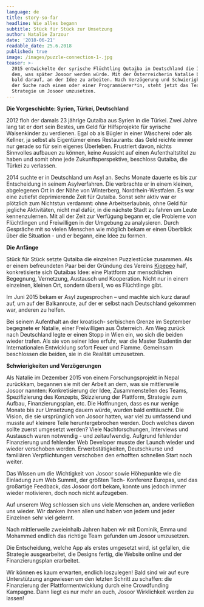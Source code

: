 ```yaml
---
language: de
title: story-so-far
headline: Wie alles begann
subtitle: Stück für Stück zur Umsetzung
author: Natalie Zarzour
date: '2018-06-21'
readable_date: 25.6.2018
published: true
image: /images/puzzle-connection-1-.jpg
teaser: >-
  2015 entwickelte der syrische Flüchtling Qutaiba in Deutschland die Idee von
  dem, was später Josoor werden würde. Mit der Österreicherin Natalie begann er
  bald darauf, an der Idee zu arbeiten. Nach Verzögerung und Schwierigkeiten und
  der Suche nach einem oder einer Programmierer*in, steht jetzt das Team und die
  Strategie um Josoor umzusetzen.
---
```

**Die Vorgeschichte: Syrien, Türkei, Deutschland**

2012 floh der damals 23 jährige Qutaiba aus Syrien in die Türkei. Zwei Jahre lang tat er dort sein Bestes, um Geld für Hilfsprojekte für syrische Waisenkinder zu verdienen. Egal ob als Bügler in einer Wäscherei oder als Kellner, ja selbst als Eigentümer eines Restaurants: das Geld reichte immer nur gerade so für sein eigenes Überleben. Frustriert davon, nichts Sinnvolles aufbauen zu können, keine Aussicht auf einen Aufenthaltstitel zu haben und somit ohne jede Zukunftsperspektive, beschloss Qutaiba, die Türkei zu verlassen.

2014  suchte er in Deutschland um Asyl an. Sechs Monate dauerte es bis zur Entscheidung in seinem Asylverfahren. Die verbrachte er in einem kleinen, abgelegenen Ort in der Nähe von Winterberg, Nordrhein-Westfalen. Es war eine zutiefst deprimierende Zeit für Qutaiba. Sonst sehr aktiv war er plötzlich zum Nichtstun verdammt: ohne Arbeitserlaubnis, ohne Geld für jegliche Aktivitäten, nicht mal dafür, in die nächste Stadt zu fahren um Leute kennenzulernen. Mit all der Zeit zur Verfügung begann er, die Probleme von Flüchtlingen und Freiwilligen in der Umgebung zu analysieren. Durch Gespräche mit so vielen Menschen wie möglich bekam er einen Überblick über die Situation - und er begann, eine Idee zu formen. 

**Die Anfänge**

Stück für Stück setzte Qutaiba die einzelnen Puzzlestücke zusammen. Als er einem befreundeten Paar bei der Gründung des Vereins [Kipepeo](http://wandlungsraeume-winterberg.de/about-foundation/) half, konkretisierte sich Qutaibas Idee: eine Plattform zur menschlichen Begegnung, Vernetzung, Austausch und Kooperation. Nicht nur in einem einzelnen, kleinen Ort, sondern überall, wo es Flüchtlinge gibt.

Im Juni 2015 bekam er Asyl zugesprochen – und machte sich kurz darauf auf, um auf der Balkanroute, auf der er selbst nach Deutschland gekommen war, anderen zu helfen.

Bei seinem Aufenthalt an der kroatisch- serbischen Grenze im September begegnete er Natalie, einer Freiwilligen aus Österreich. Am Weg zurück nach  Deutschland legte er einen Stopp in Wien ein, wo sich die beiden wieder trafen. Als sie von seiner Idee erfuhr, war die Master Studentin der Internationalen Entwicklung sofort Feuer und Flamme. Gemeinsam beschlossen die beiden, sie in die Realität umzusetzen.

**Schwierigkeiten und Verzögerungen**

Als Natalie im Dezember 2015 von einem Forschungsprojekt in Nepal zurückkam, begannen sie mit der Arbeit an dem, was sie mittlerweile Josoor nannten: Konkretisierung der Idee, Zusammenstellen des Teams, Spezifizierung des Konzepts, Skizzierung der Plattform, Strategie zum Aufbau, Finanzierungsplan, etc. Die Hoffnungen, dass es nur wenige Monate bis zur Umsetzung dauern würde, wurden bald enttäuscht. Die Vision, die sie ursprünglich von Josoor hatten, war viel zu umfassend und musste auf kleinere Teile heruntergebrochen werden. Doch welches davon sollte zuerst umgesetzt werden? Viele Nachforschungen, Interviews und Austausch waren notwendig - und zeitaufwendig. Aufgrund fehlender Finanzierung und fehlender Web Developer musste der Launch wieder und wieder verschoben werden. Erwerbstätigkeiten, Deutschkurse und familiären Verpflichtungen verschoben den erhofften schnellen Start noch weiter. 

Das Wissen um die Wichtigkeit von Josoor sowie Höhepunkte wie die Einladung zum Web Summit, der größten Tech- Konferenz Europas, und das großartige Feedback, das Josoor dort bekam, konnte uns jedoch immer wieder motivieren, doch noch nicht aufzugeben.

Auf unserem Weg schlossen sich uns viele Menschen an, andere verließen uns wieder. Wir danken ihnen allen und haben von jedem und jeder Einzelnen sehr viel gelernt.

Nach mittlerweile zweieinhalb Jahren haben wir mit Dominik, Emma und Mohammed endlich das richtige Team gefunden um Josoor umzusetzen.

Die Entscheidung, welche App als erstes umgesetzt wird, ist gefallen, die Strategie ausgearbeitet, die Designs fertig, die Website online und der Finanzierungsplan erarbeitet.

Wir können es kaum erwarten, endlich loszulegen! Bald sind wir auf eure Unterstützung angewiesen um den letzten Schritt zu schaffen: die Finanzierung der Plattformentwicklung durch eine Crowdfunding Kampagne. Dann liegt es nur mehr an euch, Josoor Wirklichkeit werden zu lassen!
